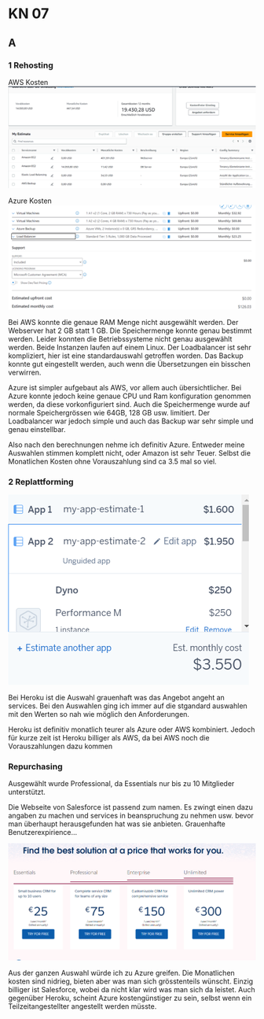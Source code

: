 # KN 07

## A

### 1 Rehosting

AWS Kosten
![AWS](AWS.png)

Azure Kosten
![Azure](Azure.png)

Bei AWS konnte die genaue RAM Menge nicht ausgewählt werden. Der Webserver hat 2 GB statt 1 GB. Die Speichermenge konnte genau bestimmt werden. Leider konnten die Betriebssysteme nicht genau ausgewählt werden. Beide Instanzen laufen auf einem Linux. Der Loadbalancer ist sehr kompliziert, hier ist eine standardauswahl getroffen worden. Das Backup konnte gut eingestellt werden, auch wenn die Übersetzungen ein bisschen verwirren.

Azure ist simpler aufgebaut als AWS, vor allem auch übersichtlicher.
Bei Azure konnte jedoch keine genaue CPU und Ram konfiguration genommen werden, da diese vorkonfiguriert sind. Auch die Speichermenge wurde auf normale Speichergrössen wie 64GB, 128 GB usw. limitiert. Der Loadbalancer war jedoch simple und auch das Backup war sehr simple und genau einstellbar.

Also nach den berechnungen nehme ich definitiv Azure. Entweder meine Auswahlen stimmen komplett nicht, oder Amazon ist sehr Teuer. Selbst die Monatlichen Kosten ohne Vorauszahlung sind ca 3.5 mal so viel.

### 2 Replattforming

![Heroku](heroku.png)

Bei Heroku ist die Auswahl grauenhaft was das Angebot angeht an services. Bei den Auswahlen ging ich immer auf die stgandard auswahlen mit den Werten so nah wie möglich den Anforderungen.

Heroku ist definitiv monatlich teurer als Azure oder AWS kombiniert. Jedoch für kurze zeit ist Heroku billiger als AWS, da bei AWS noch die Vorauszahlungen dazu kommen

### Repurchasing

Ausgewählt wurde Professional, da Essentials nur bis zu 10 Mitglieder unterstützt.

Die Webseite von Salesforce ist passend zum namen. Es zwingt einen dazu angaben zu machen und services in beanspruchung zu nehmen usw. bevor man überhaupt herausgefunden hat was sie anbieten. Grauenhafte Benutzerexpirience...

![Salesforce](salesforce.png)


Aus der ganzen Auswahl würde ich zu Azure greifen. Die Monatlichen kosten sind nidrieg, bieten aber was man sich grösstenteils wünscht. Einzig billiger ist Salesforce, wobei da nicht klar wird was man sich da leistet. Auch gegenüber Heroku, scheint Azure kostengünstiger zu sein, selbst wenn ein Teilzeitangestellter angestellt werden müsste. 